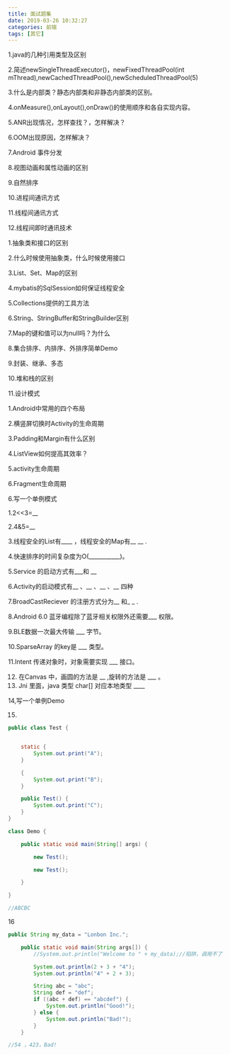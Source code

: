 ```yaml
---
title: 面试题集
date: 2019-03-26 10:32:27
categories: 前端
tags: [其它]
---
```


1.java的几种引用类型及区别

2.简述newSingleThreadExecutor()，newFixedThreadPool(int mThread),newCachedThreadPool(),newScheduledThreadPool(5)

3.什么是内部类？静态内部类和非静态内部类的区别。

4.onMeasure(),onLayout(),onDraw()的使用顺序和各自实现内容。

5.ANR出现情况，怎样查找？，怎样解决？

6.OOM出现原因，怎样解决？

7.Android 事件分发

8.视图动画和属性动画的区别

9.自然排序

10.进程间通讯方式

11.线程间通讯方式

12.线程间即时通讯技术

1.抽象类和接口的区别

2.什么时候使用抽象类，什么时候使用接口

3.List、Set、Map的区别

4.mybatis的SqlSession如何保证线程安全

5.Collections提供的工具方法

6.String、StringBuffer和StringBuilder区别

7.Map的键和值可以为null吗？为什么

8.集合排序、内排序、外排序简单Demo

9.封装、继承、多态

10.堆和栈的区别

11.设计模式

1.Android中常用的四个布局

2.横竖屏切换时Activity的生命周期

3.Padding和Margin有什么区别

4.ListView如何提高其效率？

5.activity生命周期

6.Fragment生命周期

6.写一个单例模式

1.2<<3=__

2.4&5=__

3.线程安全的List有____ ，线程安全的Map有__ __ .

4.快速排序的时间复杂度为O(___________)。

5.Service 的启动方式有___和 __

6.Activity的启动模式有__ 、__ 、__ 、__ 四种

7.BroadCastReciever 的注册方式分为__ 和_  _ .

8.Android 6.0 蓝牙编程除了蓝牙相关权限外还需要___ 权限。

9.BLE数据一次最大传输 ___ 字节。

10.SparseArray 的key是 ___  类型。

11.Intent 传递对象时，对象需要实现 ___ 接口。

12. 在Canvas 中，画圆的方法是 __ ,旋转的方法是   ___ 。
13. Jni 里面，java 类型 char[] 对应本地类型 ____

14,写一个单例Demo

15.

```java
public class Test {


    static {
        System.out.print("A");
    }

    {
        System.out.print("B");
    }

    public Test() {
        System.out.print("C");
    }
}

class Demo {

    public static void main(String[] args) {

        new Test();

        new Test();

    }

}

//ABCBC
```

16

```java
public String my_data = "Lonbon Inc.";

    public static void main(String args[]) {
        //System.out.println("Welcome to " + my_data);//陷阱，调用不了

        System.out.println(2 + 3 + "4");
        System.out.println("4" + 2 + 3);

        String abc = "abc";
        String def = "def";
        if ((abc + def) == "abcdef") {
            System.out.println("Good!");
        } else {
            System.out.println("Bad!");
        }
    }

//54 ，423，Bad!
```

